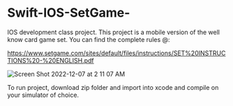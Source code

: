 # Swift-IOS-SetGame-

IOS development class project. This project is a mobile version of the well know card game set.
You can find the complete rules @: 

https://www.setgame.com/sites/default/files/instructions/SET%20INSTRUCTIONS%20-%20ENGLISH.pdf

![Screen Shot 2022-12-07 at 2 11 07 AM](https://user-images.githubusercontent.com/17013385/206112943-f07299aa-9cae-4d4c-8ff4-1102be588108.png)

To run project, download zip folder and import into xcode and compile on your simulator of choice.
